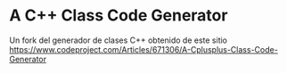 # A C++ Class Code Generator
Un fork del generador de clases C++ obtenido de este sitio https://www.codeproject.com/Articles/671306/A-Cplusplus-Class-Code-Generator

